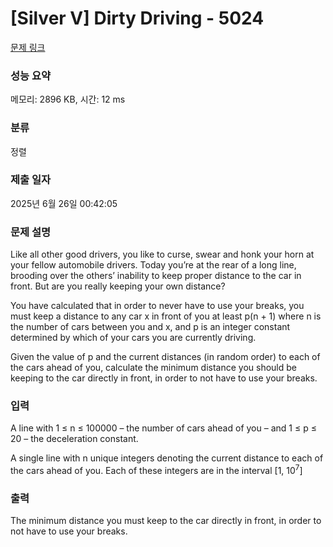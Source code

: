 # [Silver V] Dirty Driving - 5024 

[문제 링크](https://www.acmicpc.net/problem/5024) 

### 성능 요약

메모리: 2896 KB, 시간: 12 ms

### 분류

정렬

### 제출 일자

2025년 6월 26일 00:42:05

### 문제 설명

<p>Like all other good drivers, you like to curse, swear and honk your horn at your fellow automobile drivers. Today you’re at the rear of a long line, brooding over the others’ inability to keep proper distance to the car in front. But are you really keeping your own distance?</p>

<p>You have calculated that in order to never have to use your breaks, you must keep a distance to any car x in front of you at least p(n + 1) where n is the number of cars between you and x, and p is an integer constant determined by which of your cars you are currently driving.</p>

<p>Given the value of p and the current distances (in random order) to each of the cars ahead of you, calculate the minimum distance you should be keeping to the car directly in front, in order to not have to use your breaks.</p>

### 입력 

 <p>A line with 1 ≤ n ≤ 100000 – the number of cars ahead of you – and 1 ≤ p ≤ 20 – the deceleration constant.</p>

<p>A single line with n unique integers denoting the current distance to each of the cars ahead of you. Each of these integers are in the interval [1, 10<sup>7</sup>]</p>

### 출력 

 <p>The minimum distance you must keep to the car directly in front, in order to not have to use your breaks.</p>

